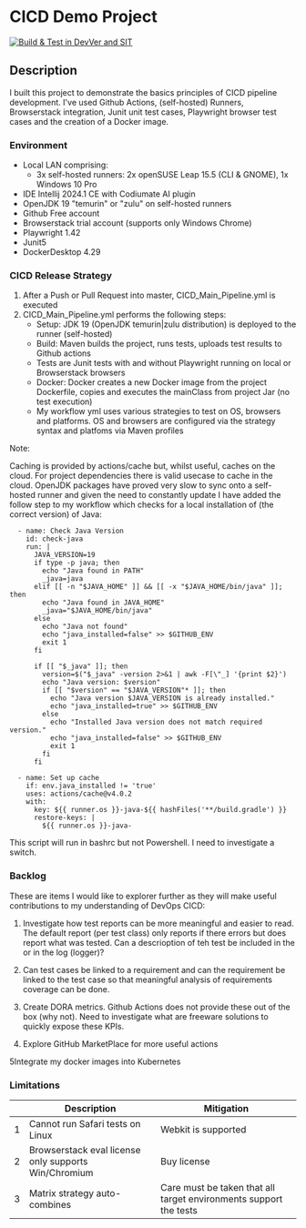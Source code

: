 # CICD Demo Project
[![Build & Test in DevVer and SIT](https://github.com/Moonbeam69/CICDDemo/actions/workflows/CICD_Main_Pipeline.yml/badge.svg)](https://github.com/Moonbeam69/CICDDemo/actions/workflows/CICD_Main_Pipeline.yml)
## Description

I built this project to demonstrate the basics principles of CICD pipeline development. I've used Github Actions, (self-hosted) Runners, Browserstack integration, Junit unit test cases, Playwright browser test cases and the creation of a Docker image.

### Environment
- Local LAN comprising:
  - 3x self-hosted runners: 2x openSUSE Leap 15.5 (CLI & GNOME), 1x Windows 10 Pro
- IDE Intellij 2024.1 CE with Codiumate AI plugin 
- OpenJDK 19 "temurin" or "zulu" on self-hosted runners
- Github Free account
- Browserstack trial account (supports only Windows Chrome)
- Playwright 1.42
- Junit5
- DockerDesktop 4.29 

 
### CICD Release Strategy

1. After a Push or Pull Request into master, CICD_Main_Pipeline.yml is executed
2. CICD_Main_Pipeline.yml performs the following steps:
   - Setup: JDK 19 (OpenJDK temurin|zulu distribution) is deployed to the runner (self-hosted)
   - Build: Maven builds the project, runs tests, uploads test results to Github actions 
   - Tests are Junit tests with and without Playwright running on local or Browserstack browsers 
   - Docker: Docker creates a new Docker image from the project Dockerfile, copies and executes the mainClass from project Jar (no test execution)
   - My workflow yml uses various strategies to test on OS, browsers and platforms. OS and browsers are configured via the strategy syntax and platfoms via Maven profiles 

Note:

Caching is provided by actions/cache but, whilst useful, caches on the cloud. For project dependencies there is valid usecase to cache in the cloud. OpenJDK packages 
have proved very slow to sync onto a self-hosted runner and given the need to constantly update I have added the follow step to my workflow which checks 
for a local installation of (the correct version) of Java:

      - name: Check Java Version
        id: check-java
        run: |
          JAVA_VERSION=19
          if type -p java; then
            echo "Java found in PATH"
            _java=java
          elif [[ -n "$JAVA_HOME" ]] && [[ -x "$JAVA_HOME/bin/java" ]]; then
            echo "Java found in JAVA_HOME"
            _java="$JAVA_HOME/bin/java"
          else
            echo "Java not found"
            echo "java_installed=false" >> $GITHUB_ENV
            exit 1
          fi
          
          if [[ "$_java" ]]; then
            version=$("$_java" -version 2>&1 | awk -F[\"_] '{print $2}')
            echo "Java version: $version"
            if [[ "$version" == "$JAVA_VERSION"* ]]; then
              echo "Java version $JAVA_VERSION is already installed."
              echo "java_installed=true" >> $GITHUB_ENV
            else
              echo "Installed Java version does not match required version."
              echo "java_installed=false" >> $GITHUB_ENV
              exit 1
            fi
          fi

      - name: Set up cache
        if: env.java_installed != 'true'
        uses: actions/cache@v4.0.2
        with:
          key: ${{ runner.os }}-java-${{ hashFiles('**/build.gradle') }}
          restore-keys: |
            ${{ runner.os }}-java-

This script will run in bashrc but not Powershell. I need to investigate a switch.


### Backlog

These are items I would like to explorer further as they will make useful contributions to my understanding of DevOps CICD:

1. Investigate how test reports can be more meaningful and easier to read. The default report (per test class) only reports if there errors but does report 
what was tested. Can a descrioption of teh test be included in the or in the log (logger)?

2. Can test cases be linked to a requirement and can the requirement be linked to the test case so that meaningful 
analysis of requirements coverage can be done. 

3. Create DORA metrics. Github Actions does not provide these out of the box (why not). Need to investigate what are freeware solutions to quickly expose these KPIs.

4. Explore GitHub MarketPlace for more useful actions

5Integrate my docker images into Kubernetes

### Limitations

|   | Description                                          | Mitigation                                                        |
|---|------------------------------------------------------|-------------------------------------------------------------------|
| 1 | Cannot run Safari tests on Linux                     | Webkit is supported                                               |
| 2 | Browserstack eval license only supports Win/Chromium | Buy license                                                       |
| 3 | Matrix strategy auto-combines                        | Care must be taken that all target environments support the tests |
